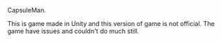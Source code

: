 CapsuleMan.

This is game made in Unity and this version of game is not official.
The game have issues and couldn't do much still.
